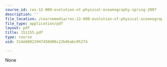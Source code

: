 ```yaml
---
course_id: res-12-000-evolution-of-physical-oceanography-spring-2007
description: ''
file_location: /coursemedia/res-12-000-evolution-of-physical-oceanography-spring-2007/314e68021947450d96c22b4babc05274_151155.pdf
file_type: application/pdf
layout: pdf
title: 151155.pdf
type: course
uid: 314e68021947450d96c22b4babc05274

---
```

None